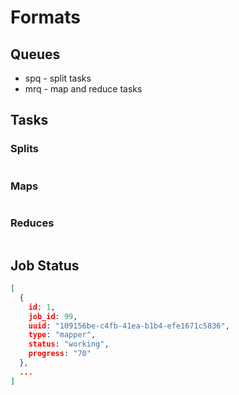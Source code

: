 # Formats

## Queues

* spq - split tasks
* mrq - map and reduce tasks

## Tasks

### Splits

```json
```

### Maps

```json
```

### Reduces

```json
```

## Job Status

```json
[
  {
    id: 1,
    job_id: 99,
    uuid: "109156be-c4fb-41ea-b1b4-efe1671c5836",
    type: "mapper",
    status: "working",
    progress: "70"
  },
  ...
]
```

